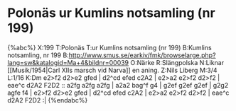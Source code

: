 # Polonäs ur Kumlins notsamling (nr 199)

{%abc%}
X:199
T:Polonäs
T:ur Kumlins notsamling (nr 199)
B:Kumlins notsamling, nr 199
B:http://www.smus.se/earkiv/fmk/browselarge.php?lang=sw&katalogid=Ma+4&bildnr=00039
O:Närke
R:Slängpolska
N:Liknar [[Musik/1954|Carl XIIs marsch vid Narva]] en aning.
Z:Nils Liberg
M:3/4
L:1/16
K:Dm
e2>f2 d2>e2 gfed | d2^cd efed c2A2 | e2>a2 e2>f2 d2>f2 | eae^c d2A2 F2D2 ::
a2fg a2fg a2fg | a2a2 bag^f g4 | g2ef g2ef g2ef | g2g2 agfe f4 |
e2>f2 d2>e2 gfed | d2^cd efed c2A2 | e2>a2 e2>f2 d2>f2 | eae^c d2A2 F2D2 :| 
{%endabc%}
